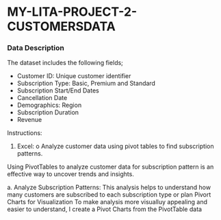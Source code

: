 # MY-LITA-PROJECT-2-CUSTOMERSDATA

### Data Description

The dataset includes the following fields;

- Customer ID: Unique customer identifier
- Subscription Type: Basic, Premium and Standard
- Subscription Start/End Dates
- Cancellation Date
- Demographics: Region
- Subscription Duration
- Revenue
  
Instructions:
1. Excel:
o Analyze customer data using pivot tables to find subscription patterns.

Using PivotTables to analyze customer data for subscription pattern is an effective way to uncover trends and insights.

a. Analyze Subscription Patterns: This analysis helps to understand how many customers are subscribed to each subscription type or plan
Pivort Charts for Visualization
To make analysis more visualluy appealing and easier to understand, I create a Pivot Charts from the PivotTable data
